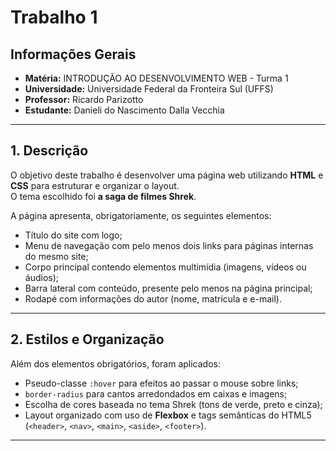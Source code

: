 # Trabalho 1

## Informações Gerais
- **Matéria:** INTRODUÇÃO AO DESENVOLVIMENTO WEB - Turma 1  
- **Universidade:** Universidade Federal da Fronteira Sul (UFFS)  
- **Professor:** Ricardo Parizotto  
- **Estudante:** Danieli do Nascimento Dalla Vecchia  

---

## 1. Descrição
O objetivo deste trabalho é desenvolver uma página web utilizando **HTML** e **CSS** para estruturar e organizar o layout.  
O tema escolhido foi **a saga de filmes Shrek**.  

A página apresenta, obrigatoriamente, os seguintes elementos:
- Título do site com logo;  
- Menu de navegação com pelo menos dois links para páginas internas do mesmo site;  
- Corpo principal contendo elementos multimídia (imagens, vídeos ou áudios);  
- Barra lateral com conteúdo, presente pelo menos na página principal;  
- Rodapé com informações do autor (nome, matrícula e e-mail).  

---

## 2. Estilos e Organização
Além dos elementos obrigatórios, foram aplicados:
- Pseudo-classe `:hover` para efeitos ao passar o mouse sobre links;  
- `border-radius` para cantos arredondados em caixas e imagens;  
- Escolha de cores baseada no tema Shrek (tons de verde, preto e cinza);  
- Layout organizado com uso de **Flexbox** e tags semânticas do HTML5 (`<header>`, `<nav>`, `<main>`, `<aside>`, `<footer>`).  

---
